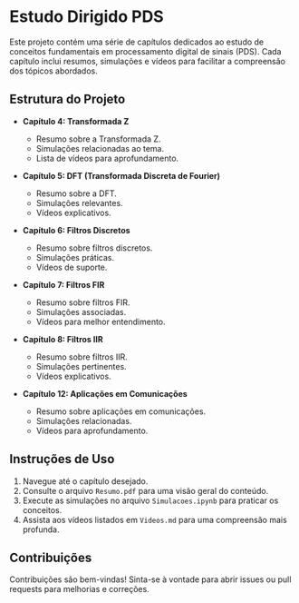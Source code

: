 # Estudo Dirigido PDS

Este projeto contém uma série de capítulos dedicados ao estudo de conceitos fundamentais em processamento digital de sinais (PDS). Cada capítulo inclui resumos, simulações e vídeos para facilitar a compreensão dos tópicos abordados.

## Estrutura do Projeto

- **Capítulo 4: Transformada Z**
  - Resumo sobre a Transformada Z.
  - Simulações relacionadas ao tema.
  - Lista de vídeos para aprofundamento.

- **Capítulo 5: DFT (Transformada Discreta de Fourier)**
  - Resumo sobre a DFT.
  - Simulações relevantes.
  - Vídeos explicativos.

- **Capítulo 6: Filtros Discretos**
  - Resumo sobre filtros discretos.
  - Simulações práticas.
  - Vídeos de suporte.

- **Capítulo 7: Filtros FIR**
  - Resumo sobre filtros FIR.
  - Simulações associadas.
  - Vídeos para melhor entendimento.

- **Capítulo 8: Filtros IIR**
  - Resumo sobre filtros IIR.
  - Simulações pertinentes.
  - Vídeos explicativos.

- **Capítulo 12: Aplicações em Comunicações**
  - Resumo sobre aplicações em comunicações.
  - Simulações relacionadas.
  - Vídeos para aprofundamento.

## Instruções de Uso

1. Navegue até o capítulo desejado.
2. Consulte o arquivo `Resumo.pdf` para uma visão geral do conteúdo.
3. Execute as simulações no arquivo `Simulacoes.ipynb` para praticar os conceitos.
4. Assista aos vídeos listados em `Videos.md` para uma compreensão mais profunda.

## Contribuições

Contribuições são bem-vindas! Sinta-se à vontade para abrir issues ou pull requests para melhorias e correções.